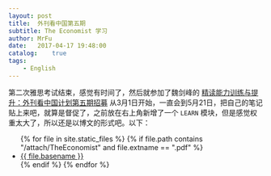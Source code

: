 ```yaml
---
layout: post
title:  外刊看中国第五期
subtitle: The Economist 学习
author: MrFu
date:   2017-04-17 19:48:00
catalog:    true
tags:
    - English
---
```



第二次雅思考试结束，感觉有时间了，然后就参加了魏剑峰的 [精读能力训练与提升：外刊看中国计划第五期招募](https://mp.weixin.qq.com/s?__biz=MzA4MTY0NTYwMA==&mid=2651178032&idx=1&sn=e6b42d2e357bdbd5dd42bde049e7c1d7&chksm=8460bd7fb3173469be4b49f0429b01e96c8395652ac771025445ee8228f793e6f0350d1d8276&scene=0&key=f76d225d2425a7cbe78b5fd0a2f6563b2b8d3d6cd7fa231423c8ee22b3446240548af9b86ef8e6db0287f93f56774626f19c61c2a115254fba4e158cac0587cbd3378691de7620cfb1a537fe5eecc274&ascene=0&uin=MTIwMjE4MTIw&devicetype=iMac+MacBookPro11%2C4+OSX+OSX+10.11.6+build(15G1212)&version=12010110&nettype=WIFI&fontScale=100&pass_ticket=IDxaQtvbsh7aU26aWFc8wtVLk4xtGFdsgqrlj%2F%2BfwRs%3D) 从3月1日开始，一直会到5月21日，把自己的笔记贴上来吧，就算是督促了，之前放在右上角新增了一个 `LEARN` 模块，但是感觉权重太大了，所以还是以博文的形式吧。以下：

<ul class="active-list">
        {% for file in site.static_files %}
          {% if file.path contains "/attach/TheEconomist" and file.extname == ".pdf" %}
            <li><a href="{{ file.path }}"> {{ file.basename }} </a></li>
          {% endif %}
        {% endfor %}
    </ul>


